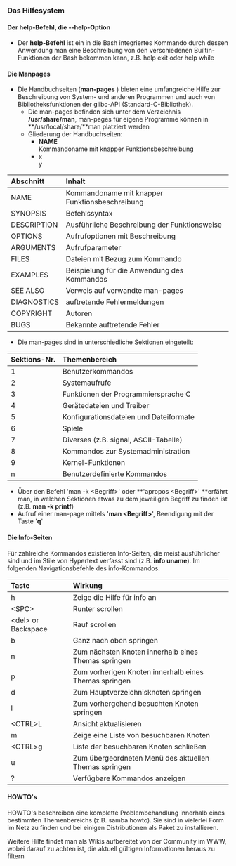 ### Das Hilfesystem

#### Der help-Befehl, die --help-Option

* Der **help-Befehl** ist ein in die Bash integriertes Kommando durch dessen Anwendung man eine Beschreibung von den verschiedenen Builtin-Funktionen der Bash bekommen kann, z.B. help exit oder help while

#### Die Manpages

* Die Handbuchseiten \(**man-pages** \) bieten eine umfangreiche Hilfe zur Beschreibung von System- und anderen Programmen und auch von Bibliotheksfunktionen der glibc-API \(Standard-C-Bibliothek\).
  * Die man-pages befinden sich unter dem Verzeichnis **/usr/share/man**, man-pages für eigene Programme können in **/usr/local/share/**man platziert werden
  * Gliederung der Handbuchseiten:
    * **NAME**         
      Kommandoname mit knapper Funktionsbeschreibung
    * x  
      y
      
      

| Abschnitt | Inhalt |
| :--- | :--- |
| NAME | Kommandoname mit knapper Funktionsbeschreibung |
| SYNOPSIS | Befehlssyntax |
| DESCRIPTION | Ausführliche Beschreibung der Funktionsweise |
| OPTIONS | Aufrufoptionen mit Beschreibung |
| ARGUMENTS | Aufrufparameter |
| FILES | Dateien mit Bezug zum Kommando |
| EXAMPLES | Beispielung für die Anwendung des Kommandos |
| SEE ALSO | Verweis auf verwandte man-pages |
| DIAGNOSTICS | auftretende Fehlermeldungen |
| COPYRIGHT | Autoren |
| BUGS | Bekannte auftretende Fehler |

* Die man-pages sind in unterschiedliche Sektionen eingeteilt:

| Sektions-Nr. | Themenbereich |
| :--- | :--- |
| 1 | Benutzerkommandos |
| 2 | Systemaufrufe |
| 3 | Funktionen der Programmiersprache C |
| 4 | Gerätedateien und Treiber |
| 5 | Konfigurationsdateien und Dateiformate |
| 6 | Spiele |
| 7 | Diverses \(z.B. signal, ASCII-Tabelle\) |
| 8 | Kommandos zur Systemadministration |
| 9 | Kernel-Funktionen |
| n | Benutzerdefinierte Kommandos |

* Über den Befehl 'man -k &lt;Begriff&gt;' oder **'apropos &lt;Begriff&gt;' **erfährt man, in welchen Sektionen etwas zu dem jeweiligen Begriff zu finden ist \(z.B. **man -k printf**\)
* Aufruf einer man-page mittels '**man &lt;Begriff&gt;**', Beendigung mit der Taste '**q**'

#### Die Info-Seiten

Für zahlreiche Kommandos existieren Info-Seiten, die meist ausführlicher sind und im Stile von Hypertext verfasst sind \(z.B. **info uname**\). Im folgenden Navigationsbefehle des info-Kommandos:

| Taste | Wirkung |
| :--- | :--- |
| h | Zeige die Hilfe für info an |
| &lt;SPC&gt; | Runter scrollen |
| &lt;del&gt; or Backspace | Rauf scrollen |
| b | Ganz nach oben springen |
| n | Zum nächsten Knoten innerhalb eines Themas springen |
| p | Zum vorherigen Knoten innerhalb eines Themas springen |
| d | Zum Hauptverzeichnisknoten springen |
| l | Zum vorhergehend besuchten Knoten springen |
| &lt;CTRL&gt;L | Ansicht aktualisieren |
| m | Zeige eine Liste von besuchbaren Knoten |
| &lt;CTRL&gt;g | Liste der besuchbaren Knoten schließen |
| u | Zum übergeordneten Menü des aktuellen Themas springen |
| ? | Verfügbare Kommandos anzeigen |

#### HOWTO's

HOWTO's beschreiben eine komplette Problembehandlung innerhalb eines bestimmten Themenbereichs \(z.B. samba howto\). Sie sind in vielerlei Form im Netz zu finden und bei einigen Distributionen als Paket zu installieren.

Weitere Hilfe findet man als Wikis aufbereitet von der Community im WWW, wobei darauf zu achten ist, die aktuell gültigen Informationen heraus zu filtern

